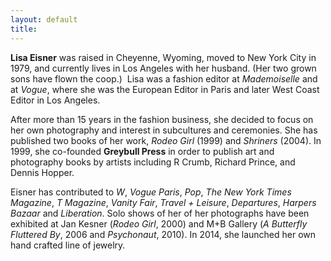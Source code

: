 ```yaml
---
layout: default
title: 
---
```

**Lisa Eisner** was raised in  Cheyenne, Wyoming, moved to New York City in 1979, and currently lives in Los Angeles with her husband. (Her two grown sons have flown the coop.)  Lisa was a fashion editor at _Mademoiselle_ and at _Vogue_, where she was the European Editor in Paris and later West Coast Editor in Los Angeles.  

After more than 15 years in the fashion business, she decided to focus on her own photography and interest in subcultures and ceremonies. She has published two books of her work, _Rodeo Girl_ (1999) and _Shriners_ (2004). In 1999, she co-founded **Greybull Press** in order to publish art and photography books by artists including R Crumb, Richard Prince, and Dennis Hopper.  

Eisner has contributed to _W_, _Vogue Paris_, _Pop_, _The New York Times Magazine_, _T Magazine_, _Vanity Fair_, _Travel + Leisure_, _Departures_, _Harpers Bazaar_ and _Liberation_. Solo shows of her of her photographs have been exhibited at Jan Kesner (_Rodeo Girl_, 2000) and M+B Gallery (_A Butterfly Fluttered By_, 2006 and _Psychonaut_, 2010). In 2014, she launched her own hand crafted line of jewelry.   